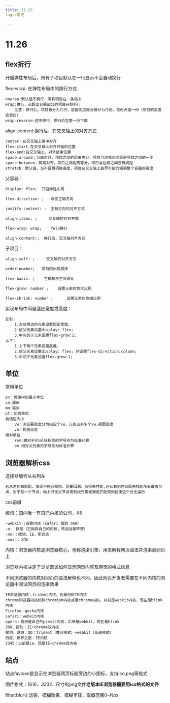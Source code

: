 ```yaml
---
title: 11.26
tags:笔记

---
```

# 11.26

## flex折行

开启弹性布局后，所有子项目默认在一行显示不会自动换行

flex-wrap&nbsp;&nbsp;在弹性布局中的换行方式

    nowrap:默认值不换行，所有项目在一条轴上
    wrap:换行，从超出容器部分的项目开始折行
        注意：换行后，项目被分为几行，容器高度就会被分为几份，每份占据一份（项目的高度会留白）
    wrap-reverse:逆序换行，换行后在第一行下面

align-content:换行后，在交叉轴上的对齐方式

    center：在交叉轴上居中对齐
    flex-start:在交叉轴上对齐开始的位置
    flex-end:在交叉轴上，对齐结束位置
    space-around：分散对齐，项目之间的距离等分，项目与边框间间距是项目之间的一半
    space-between：两端对齐，项目之间距离等分，项目与边框之间没有间距
    stretch：默认值，当不设置项目高度，项目在交叉轴上会尽可能的铺满整个容器的高度

父容器：

    display: flex;  开启弹性布局

    flex-direction: ;   改变主轴方向

    justify-content: ;  主轴方向的对齐方式

    align-items: ;     交叉轴的对齐方式

    flex-wrap: wrap;    felx换行

    align-content:;  换行后，交叉轴对齐方式

子项目：

    align-self: ;     交叉轴的对齐方式

    order:number;   项目的出现顺序

    flex-basis: ;    主轴剩余空间占比

    flex-grow: number ;    设置元素的放大比例

    flex-shrink: number ;      设置元素的收缩比例

实现布局中间自适应宽度或高度：

    左右：
        1.左右两边的元素设置固定宽度。
        2.给父元素设置display: flex; 
        3.中间的子元素设置flex-grow:1;
    上下：
        1.上下两个元素设置高度。
        2.给父元素设置display: flex; 并设置flex-direction:column; 
        3.中间子元素设置flex-grow:1;

## 单位

常用单位

    px：页面中的最小单位
    cm:厘米
    mm:毫米
    pt：印刷单位
    自适应大小
        vw：浏览器宽度分为指定个vw，元素占多少个vw,视图宽度
        vh：视图高度
    相对单位
        rem:相对于html根标签的字号作为标准计算
        em:相对父元素的字号作为标准计算

## 浏览器解析css

选择器解析从右到左

    若从左到右匹配，发现不符合规则，需要回溯，会损失性能,若从右到左匹配先找到所有最右节点，对于每一个节点，向上寻找父节点直到根元素或满足匹配规则结束这个分支遍历

css前缀

腾讯：国内唯一有自己内核的公司，X5

    -webkit-:谷歌内核（safari 猎豹 360）
    -o-：欧朋（已抛弃自己的内核，转战谷歌阵营）
    -ms-：微软，IE，斯巴达
    -moz-：火狐

内核：浏览器内核是浏览器核心，也称渲染引擎，用来解释网页语法并渲染到网页上

浏览器内核决定了浏览器该如何显示网页内容及网页的格式信息

不同浏览器的内核对网页的语法解释也不同，因此网页开发者需要在不同内核的浏览器中测试网页的渲染效果

    IE浏览器内核：trident内核，也是俗称IE内核
    chrome浏览器内核统称chromium内核或者chrome内核，以前是webkit内核，现在是blink内核
    Firefox：gecko内核
    safari：webkit内核
    opera：最初是自己的presto内核，后来是webkit，现在是blink
    360，猎豹：IE+chrome双内核
    搜狗，遨游，QQ：trident（兼容模式）+webkit（高速模式）
    百度，世界之窗：IE内核
    2345：以前是ie，现是IE+chrome双内核

## 站点

站点favicon是显示在浏览器网页标题旁边的小图标，支持ico,png等格式

图片格式：16*16，32*32...尺寸的png文件**老版本IE浏览器需要用ico格式的文件**

filter:blur():滤镜，模糊效果，模糊半径，取值范围0~Npx
